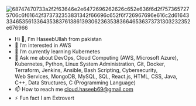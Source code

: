 ![68747470733a2f2f63646e2e6472696262626c652e636f6d2f7573657275706c6f61642f373732353831342f66696c652f6f726967696e616c2d61643334653561336435383761386139306236353836646536373731303232352e676966](https://github.com/HaseebUllah-DevOps/HaseebUllah-DevOps/assets/161103272/713b1159-bec6-4f65-865a-15ff8a7f9cfb)
                                                                                                                 
- Hi 👋, I'm  HaseebUllah from pakistan 
- 👀 I’m interested in AWS                                                             
- 🌱 I’m currently learning Kubernetes
- 💬 Ask me about DevOps, Cloud Computing (AWS, Microsoft Azure), Kubernetes, Python, Linux System Administration, Git, Docker, Terraform, Jenkins, Ansible, Bash Scripting, Cybersecurity,  
 Web Services, MongoDB, MySQL, SQL, React.js, HTML, CSS, Java, C++, Data Structures, C (Programming Language)  
- 📫 How to reach me cloud.haseeb69@gmail.com
- ⚡ Fun fact I am Extrovert



<!---
HaseebUllah-DevOps/HaseebUllah-DevOps is a ✨ special ✨ repository because its `README.md` (this file) appears on your GitHub profile.
You can click the Preview link to take a look at your changes.
--->
